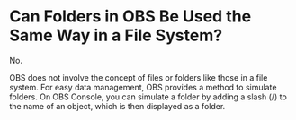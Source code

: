 # Can Folders in OBS Be Used the Same Way in a File System?<a name="obs_faq_0016"></a>

No.

OBS does not involve the concept of files or folders like those in a file system. For easy data management, OBS provides a method to simulate folders. On OBS Console, you can simulate a folder by adding a slash \(/\) to the name of an object, which is then displayed as a folder.

